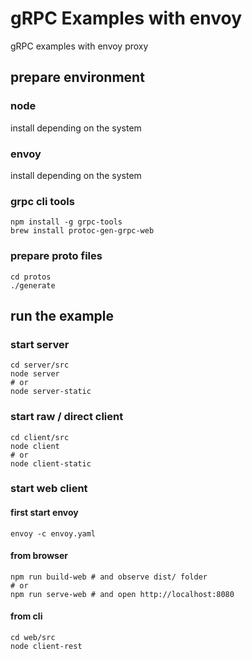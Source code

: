 # gRPC Examples with envoy

gRPC examples with envoy proxy

## prepare environment

### node

install depending on the system

### envoy

install depending on the system

### grpc cli tools

```
npm install -g grpc-tools
brew install protoc-gen-grpc-web
```

### prepare proto files

```
cd protos
./generate
```

## run the example

### start server

```
cd server/src
node server
# or
node server-static
```

### start raw / direct client

```
cd client/src
node client
# or
node client-static
```

### start web client

#### first start envoy

```
envoy -c envoy.yaml
```

#### from browser
```
npm run build-web # and observe dist/ folder
# or
npm run serve-web # and open http://localhost:8080
```

#### from cli
```
cd web/src
node client-rest
```
